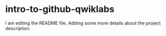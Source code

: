 # intro-to-github-qwiklabs
I am editing the README file. Adding some more details about the project description.
